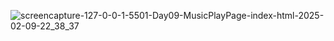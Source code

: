 
![screencapture-127-0-0-1-5501-Day09-MusicPlayPage-index-html-2025-02-09-22_38_37](https://github.com/user-attachments/assets/9c93463a-3db2-4c64-827c-d576083eae35)
